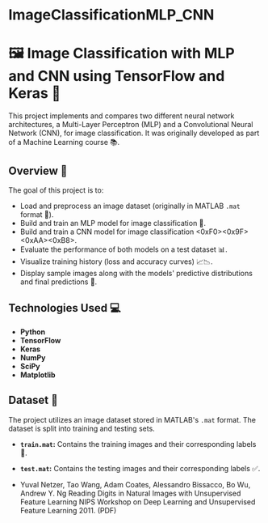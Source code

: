 # ImageClassificationMLP_CNN
# 🖼️ Image Classification with MLP and CNN using TensorFlow and Keras 🧠

This project implements and compares two different neural network architectures, a Multi-Layer Perceptron (MLP) and a Convolutional Neural Network (CNN), for image classification. It was originally developed as part of a Machine Learning course 📚.

## Overview 🧐

The goal of this project is to:

* Load and preprocess an image dataset (originally in MATLAB `.mat` format 💾).
* Build and train an MLP model for image classification 🤖.
* Build and train a CNN model for image classification <0xF0><0x9F><0xAA><0xB8>.
* Evaluate the performance of both models on a test dataset 📊.
* Visualize training history (loss and accuracy curves) 📈📉.
* Display sample images along with the models' predictive distributions and final predictions 👀.

## Technologies Used 💻

* **Python**
* **TensorFlow**
* **Keras**
* **NumPy**
* **SciPy**
* **Matplotlib**

## Dataset 📂

The project utilizes an image dataset stored in MATLAB's `.mat` format. The dataset is split into training and testing sets.

* **`train.mat`:** Contains the training images and their corresponding labels 🚂.
* **`test.mat`:** Contains the testing images and their corresponding labels ✅.

* Yuval Netzer, Tao Wang, Adam Coates, Alessandro Bissacco, Bo Wu, Andrew Y. Ng Reading Digits in Natural Images with Unsupervised Feature Learning NIPS Workshop on Deep Learning and Unsupervised Feature Learning 2011. (PDF)
